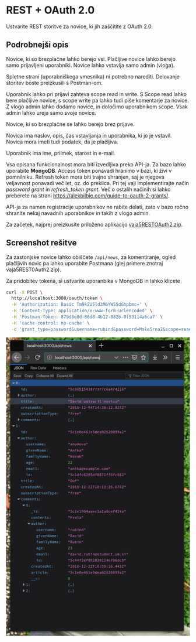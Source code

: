 # REST + OAuth 2.0

Ustvarite REST storitve za novice, ki jih zaščitite z OAuth 2.0.

## Podrobnejši opis

Novice, ki so brezplačne lahko berejo vsi. Plačljive novice lahko berejo samo prijavljeni uporabniki. Novice lahko vstavlja samo admin (vloga).

Spletne strani (uporabniškega vmesnika) ni potrebno narediti. Delovanje storitev boste preizkusili s Postman-om.

Uporabnik lahko pri prijavi zahteva scope read in write. S Scope read lahko bere plačljive novice, s scope write pa lahko tudi piše komentarje za novice. Z vlogo admin lahko dodamo novice, in določimo uporabnikom scope. Vsak admin lahko ureja samo svoje novice.

Novice, ki so brezplačne se lahko berejo brez prijave.

Novica ima naslov, opis, čas vstavljanja in uporabnika, ki jo je vstavil. Novica mora imeti tudi podatek, da je plačljiva.

Uporabnik ima ime, priimek, starost in e-mail.

Vsa opisana funkcionalnost mora biti izvedljiva preko API-ja. Za bazo lahko uporabite **MongoDB**. Access token ponavadi hranimo v bazi, ki živi v pomnilniku. Refresh token mora biti trajno shranjen, saj je njegova veljavnost ponavadi več let, oz. do preklica. Pri tej vaji implementirajte način *password grant* in *refresh_token grant*. Več o ostalih načinih si lahko preberete na strani https://alexbilbie.com/guide-to-oauth-2-grants/.

API-ja za namen registracije uporabnikov ne rabite delati, zato v bazo ročno shranite nekaj navadnih uporabnikov in takih z vlogo admin.

Za začetek, najprej preizkusite priloženo aplikacijo [vaja5RESTOAuth2.zip](vaja5RESTOAuth2.zip).

## Screenshot rešitve

Za zastonjske novice lahko obiščete `/api/news`, za komentiranje, ogled plačljivih novic pa lahko uporabite Postmana (glej primere znotraj vaja5REST0Auth2.zip). 

Za pridobitev tokena, si ustvarite uporanbika v MongoDB in lahko klicete
```bash
curl -X POST \
  http://localhost:3000/oauth/token \
  -H 'Authorization: Basic Tm9kZU5ld3M6YW55dGhpbmc=' \
  -H 'Content-Type: application/x-www-form-urlencoded' \
  -H 'Postman-Token: 879d8e8d-86d8-4b12-882b-0f53114a6ca7' \
  -H 'cache-control: no-cache' \
  -d 'grant_type=password&username=rubind&password=MalaSrna2&scope=read%20write&undefined='
```

![solution](./solution.png)